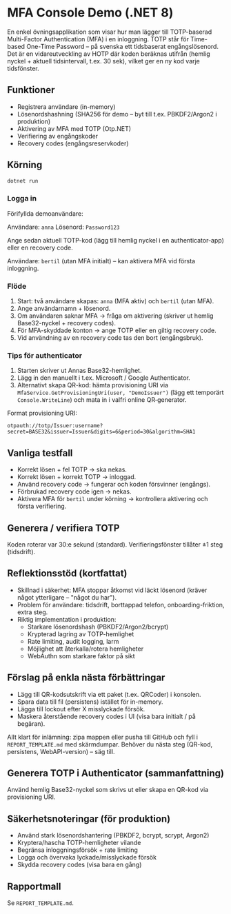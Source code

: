 # MFA Console Demo (.NET 8)

En enkel övningsapplikation som visar hur man lägger till TOTP-baserad Multi-Factor Authentication (MFA) i en inloggning. TOTP står för Time-based One-Time Password – på svenska ett tidsbaserat engångslösenord. Det är en vidareutveckling av HOTP där koden beräknas utifrån (hemlig nyckel + aktuell tidsintervall, t.ex. 30 sek), vilket ger en ny kod varje tidsfönster.

## Funktioner
- Registrera användare (in-memory)
- Lösenordshashning (SHA256 för demo – byt till t.ex. PBKDF2/Argon2 i produktion)
- Aktivering av MFA med TOTP (Otp.NET)
- Verifiering av engångskoder
- Recovery codes (engångsreservkoder)

## Körning
```powershell
dotnet run
```

### Logga in
Förifyllda demoanvändare:

Användare: `anna`
Lösenord: `Password123`

Ange sedan aktuell TOTP-kod (lägg till hemlig nyckel i en authenticator-app) eller en recovery code.

Användare: `bertil` (utan MFA initialt) – kan aktivera MFA vid första inloggning.

### Flöde
1. Start: två användare skapas: `anna` (MFA aktiv) och `bertil` (utan MFA).
2. Ange användarnamn + lösenord.
3. Om användaren saknar MFA → fråga om aktivering (skriver ut hemlig Base32-nyckel + recovery codes).
4. För MFA-skyddade konton → ange TOTP eller en giltig recovery code.
5. Vid användning av en recovery code tas den bort (engångsbruk).

### Tips för authenticator
1. Starten skriver ut Annas Base32-hemlighet.
2. Lägg in den manuellt i t.ex. Microsoft / Google Authenticator.
3. Alternativt skapa QR-kod: hämta provisioning URI via `MfaService.GetProvisioningUri(user, "DemoIssuer")` (lägg ett temporärt `Console.WriteLine`) och mata in i valfri online QR‑generator.

Format provisioning URI:
```
otpauth://totp/Issuer:username?secret=BASE32&issuer=Issuer&digits=6&period=30&algorithm=SHA1
```

## Vanliga testfall
- Korrekt lösen + fel TOTP → ska nekas.
- Korrekt lösen + korrekt TOTP → inloggad.
- Använd recovery code → fungerar och koden försvinner (engångs).
- Förbrukad recovery code igen → nekas.
- Aktivera MFA för `bertil` under körning → kontrollera aktivering och första verifiering.

## Generera / verifiera TOTP
Koden roterar var 30:e sekund (standard). Verifieringsfönster tillåter ±1 steg (tidsdrift).

## Reflektionsstöd (kortfattat)
- Skillnad i säkerhet: MFA stoppar åtkomst vid läckt lösenord (kräver något ytterligare – "något du har").
- Problem för användare: tidsdrift, borttappad telefon, onboarding-friktion, extra steg.
- Riktig implementation i produktion:
	- Starkare lösenordshash (PBKDF2/Argon2/bcrypt)
	- Krypterad lagring av TOTP-hemlighet
	- Rate limiting, audit logging, larm
	- Möjlighet att återkalla/rotera hemligheter
	- WebAuthn som starkare faktor på sikt

## Förslag på enkla nästa förbättringar
- Lägg till QR-kodsutskrift via ett paket (t.ex. QRCoder) i konsolen.
- Spara data till fil (persistens) istället för in-memory.
- Lägga till lockout efter X misslyckade försök.
- Maskera återstående recovery codes i UI (visa bara initialt / på begäran).

Allt klart för inlämning: zipa mappen eller pusha till GitHub och fyll i `REPORT_TEMPLATE.md` med skärmdumpar. Behöver du nästa steg (QR-kod, persistens, WebAPI-version) – säg till.

## Generera TOTP i Authenticator (sammanfattning)
Använd hemlig Base32-nyckel som skrivs ut eller skapa en QR-kod via provisioning URI.

## Säkerhetsnoteringar (för produktion)
- Använd stark lösenordshantering (PBKDF2, bcrypt, scrypt, Argon2)
- Kryptera/hascha TOTP-hemligheter vilande
- Begränsa inloggningsförsök + rate limiting
- Logga och övervaka lyckade/misslyckade försök
- Skydda recovery codes (visa bara en gång)

## Rapportmall
Se `REPORT_TEMPLATE.md`.
